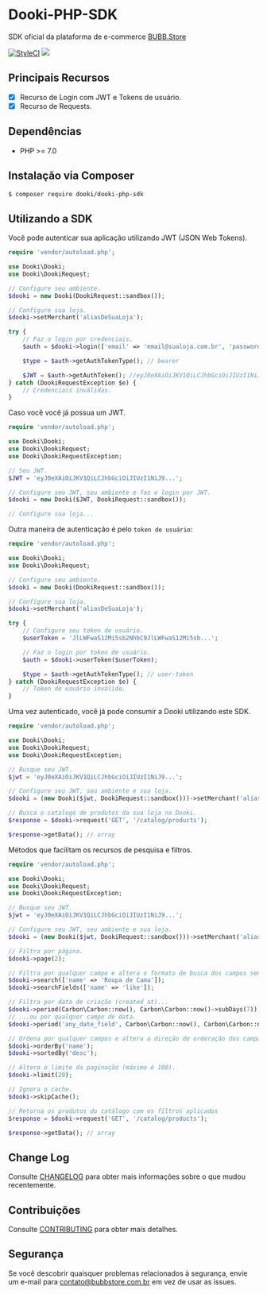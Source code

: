 # Dooki-PHP-SDK

SDK oficial da plataforma de e-commerce [BUBB.Store](https://www.bubbstore.com.br)

[![StyleCI](https://styleci.io/repos/118114699/shield?branch=master)](https://styleci.io/repos/118114699) <a href="https://codeclimate.com/github/bubbstore/dooki-php-sdk/maintainability"><img src="https://api.codeclimate.com/v1/badges/8103a9eeee26e720c90b/maintainability" /></a>

## Principais Recursos

* [x] Recurso de Login com JWT e Tokens de usuário.
* [x] Recurso de Requests.

## Dependências

* PHP >= 7.0

## Instalação via Composer

```bash
$ composer require dooki/dooki-php-sdk
```

## Utilizando a SDK

Você pode autenticar sua aplicação utilizando JWT (JSON Web Tokens).

```php
require 'vendor/autoload.php';

use Dooki\Dooki;
use Dooki\DookiRequest;

// Configure seu ambiente.
$dooki = new Dooki(DookiRequest::sandbox());

// Configure sua loja.
$dooki->setMerchant('aliasDeSuaLoja');

try {
	// Faz o login por credenciais.
	$auth = $dooki->login(['email' => 'email@sualoja.com.br', 'password' => 'senha']);

	$type = $auth->getAuthTokenType(); // bearer

	$JWT = $auth->getAuthToken(); //eyJ0eXAiOiJKV1QiLCJhbGciOiJIUzI1NiJ9...
} catch (DookiRequestException $e) {
	// Credenciais inválidas.
}
```

Caso você você já possua um JWT.

```php
require 'vendor/autoload.php';

use Dooki\Dooki;
use Dooki\DookiRequest;
use Dooki\DookiRequestException;

// Seu JWT.
$JWT = 'eyJ0eXAiOiJKV1QiLCJhbGciOiJIUzI1NiJ9...';

// Configure seu JWT, seu ambiente e faz o login por JWT.
$dooki = new Dooki($JWT, DookiRequest::sandbox());

// Configure sua loja...
```

Outra maneira de autenticação é pelo `token de usuário`:

```php
require 'vendor/autoload.php';

use Dooki\Dooki;
use Dooki\DookiRequest;

// Configure seu ambiente.
$dooki = new Dooki(DookiRequest::sandbox());

// Configure sua loja.
$dooki->setMerchant('aliasDeSuaLoja');

try {
	// Configure seu token de usuário.
	$userToken = 'JlLWFwaS12Mi5sb2NhbC9JlLWFwaS12Mi5sb...';

	// Faz o login por token de usuário.
	$auth = $dooki->userToken($userToken);

	$type = $auth->getAuthTokenType(); // user-token
} catch (DookiRequestException $e) {
	// Token de usuário inválido.
}
```

Uma vez autenticado, você já pode consumir a Dooki utilizando este SDK.

```php
require 'vendor/autoload.php';

use Dooki\Dooki;
use Dooki\DookiRequest;
use Dooki\DookiRequestException;

// Busque seu JWT.
$jwt = 'eyJ0eXAiOiJKV1QiLCJhbGciOiJIUzI1NiJ9...';

// Configure seu JWT, seu ambiente e sua loja.
$dooki = (new Dooki($jwt, DookiRequest::sandbox()))->setMerchant('aliasDeSuaLoja');

// Busca o catalogo de produtos da sua loja no Dooki.
$response = $dooki->request('GET', '/catalog/products');

$response->getData(); // array
```

Métodos que facilitam os recursos de pesquisa e filtros.

```php
require 'vendor/autoload.php';

use Dooki\Dooki;
use Dooki\DookiRequest;
use Dooki\DookiRequestException;

// Busque seu JWT.
$jwt = 'eyJ0eXAiOiJKV1QiLCJhbGciOiJIUzI1NiJ9...';

// Configure seu JWT, seu ambiente e sua loja.
$dooki = (new Dooki($jwt, DookiRequest::sandbox()))->setMerchant('aliasDeSuaLoja');

// Filtra por página.
$dooki->page(2);

// Filtra por qualquer campo e altera o formato de busca dos campos sendo filtrados (LIKE).
$dooki->search(['name' => 'Roupa de Cama']);
$dooki->searchFields(['name' => 'like']);

// Filtra por data de criação (created_at)...
$dooki->period(Carbon\Carbon::now(), Carbon\Carbon::now()->subDays(7));
// ...ou por qualquer campo de data.
$dooki->period('any_date_field', Carbon\Carbon::now(), Carbon\Carbon::now()->subDays(7));

// Ordena por qualquer campos e altera a direção de orderação dos campos sendo ordenados.
$dooki->orderBy('name');
$dooki->sortedBy('desc');

// Altera o limite da paginação (máximo é 100).
$dooki->limit(20);

// Ignora o cache.
$dooki->skipCache();

// Retorna os produtos do catálogo com os filtros aplicados
$response = $dooki->request('GET', '/catalog/products');

$response->getData(); // array
```

## Change Log

Consulte [CHANGELOG](.github/CHANGELOG.md) para obter mais informações sobre o que mudou recentemente.

## Contribuições

Consulte [CONTRIBUTING](.github/CONTRIBUTING.md) para obter mais detalhes.

## Segurança

Se você descobrir quaisquer problemas relacionados à segurança, envie um e-mail para contato@bubbstore.com.br em vez de usar as issues.